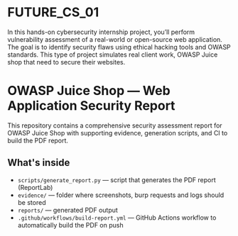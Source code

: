 # FUTURE_CS_01
In this hands-on cybersecurity internship project, you’ll perform vulnerability assessment of a real-world or open-source web application. The goal is to identify security flaws using ethical hacking tools and OWASP standards. This type of project simulates real client work, OWASP Juice shop that need to secure their websites.

# OWASP Juice Shop — Web Application Security Report


This repository contains a comprehensive security assessment report for OWASP Juice Shop with supporting evidence, generation scripts, and CI to build the PDF report.


## What's inside
- `scripts/generate_report.py` — script that generates the PDF report (ReportLab)
- `evidence/` — folder where screenshots, burp requests and logs should be stored
- `reports/` — generated PDF output
- `.github/workflows/build-report.yml` — GitHub Actions workflow to automatically build the PDF on push



